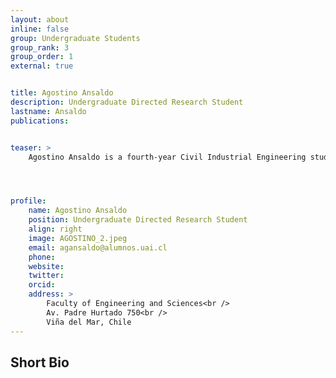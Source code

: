 ```yaml
---
layout: about
inline: false
group: Undergraduate Students
group_rank: 3
group_order: 1
external: true


title: Agostino Ansaldo
description: Undergraduate Directed Research Student
lastname: Ansaldo
publications: 


teaser: >
    Agostino Ansaldo is a fourth-year Civil Industrial Engineering student at Universidad Adolfo Ibáñez in Chile. His research focuses on public health logistics, particularly the Home Health Care Scheduling and Routing Problem. Under the direction of Prof. Jorge Acuña, he is currently optimizing the allocation and scheduling of home health services to improve efficiency and patient outcomes. The project is being carried out in collaboration with a CESFAM in Peñalolén, Santiago.




profile:
    name: Agostino Ansaldo
    position: Undergraduate Directed Research Student
    align: right
    image: AGOSTINO_2.jpeg
    email: agansaldo@alumnos.uai.cl
    phone: 
    website: 
    twitter: 
    orcid: 
    address: >
        Faculty of Engineering and Sciences<br />
        Av. Padre Hurtado 750<br />        
        Viña del Mar, Chile
---
```




## Short Bio

